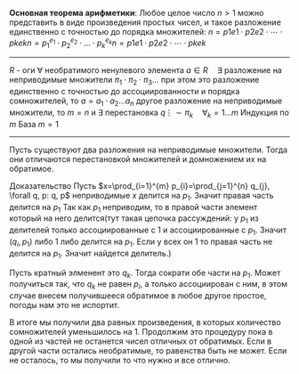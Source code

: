 **Основная теорема арифметики**: Любое целое число $n > 1$ можно представить в виде произведения простых чисел, и такое разложение единственно с точностью до порядка множителей: $n=p1e1⋅p2e2⋅⋯⋅pkekn = p_1^{e_1} \cdot p_2^{e_2} \cdot \dots \cdot p_k^{e_k}n=p1e1​​⋅p2e2​​⋅⋯⋅pkek​​$ 

---
$R$ - оги $\forall$ необратимого ненулевого элемента $a \in R \quad \exists$ разложение на неприводимые множители $\pi_{1}\cdot\pi_{2}\cdot\pi_{3}\dots$ при этом это разложение единственно с точностью до ассоциированности и порядка сомножителей, то $a=a_{1} \cdot a_{2}\dots a_{n}$ другое разложение на неприводимые множители, то $m=n$ и $\exists$ перестановка
$q \vdots \sim \pi_{k} \quad \forall_{k}=1\dots m$
Индукция по $m$
База $m=1$ 

---
Пусть существуют два разложения на неприводимые множители. Тогда они отличаются перестановкой множителей и домножением их на обратимое.

Доказательство
Пусть $x=\prod_{i=1}^{m} p_{i}=\prod_{j=1}^{n} q_{j}, \forall q, p: q, p$ неприводимые
$x$ делится на $p_{1}$. Значит правая часть делится на $p_{1}$ Так как $p_{1}$ неприводим, то в правой части элемент который на него делится(тут такая цепочка рассуждений: у $p_{1}$ из делителей только ассоциированные с 1 и ассоциированные с $p_{1}$. Значит $\left(q_{i}, p_{1}\right)$ либо 1 либо делится на $p_{1}$. Если у всех он 1 то правая часть не делится на $p_{1}$. Значит найдется делитель.)

Пусть кратный элменент это $q_{k}$. Тогда сократи обе части на $p_{1}$. Может получиться так, что $q_{k}$ не равен $p_{i}$, а только ассоциирован с ним, в этом случае внесем получившееся обратимое в любое другое простое, погоды нам это не испортит.

В итоге мы получили два равных произведения, в которых количество сомножителей уменьшилось на 1. Продолжим это процедуру пока в одной из частей не останется чисел отличных от обратимых. Если в другой части остались необратимые, то равенства быть не может. Если не осталось, то мы получили то что нужно и все отлично.